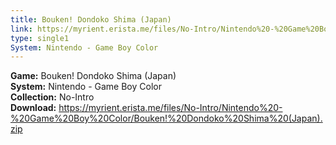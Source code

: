 ```yaml
---
title: Bouken! Dondoko Shima (Japan)
link: https://myrient.erista.me/files/No-Intro/Nintendo%20-%20Game%20Boy%20Color/Bouken!%20Dondoko%20Shima%20(Japan).zip
type: single1
System: Nintendo - Game Boy Color
---
```

<b>Game:</b> Bouken! Dondoko Shima (Japan)<br>
<b>System:</b> Nintendo - Game Boy Color<br>
<b>Collection:</b> No-Intro<br>
<b>Download:</b> https://myrient.erista.me/files/No-Intro/Nintendo%20-%20Game%20Boy%20Color/Bouken!%20Dondoko%20Shima%20(Japan).zip